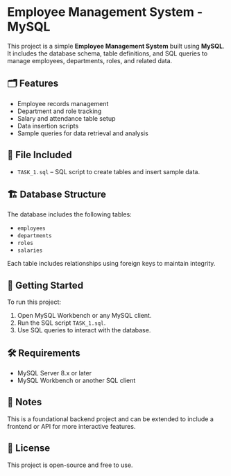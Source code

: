 # Employee Management System - MySQL

This project is a simple **Employee Management System** built using **MySQL**. It includes the database schema, table definitions, and SQL queries to manage employees, departments, roles, and related data.

## 🗂️ Features

- Employee records management  
- Department and role tracking  
- Salary and attendance table setup  
- Data insertion scripts  
- Sample queries for data retrieval and analysis  

## 📁 File Included

- `TASK_1.sql` – SQL script to create tables and insert sample data.

## 🏗️ Database Structure

The database includes the following tables:
- `employees`  
- `departments`  
- `roles`  
- `salaries`  


Each table includes relationships using foreign keys to maintain integrity.

## 🚀 Getting Started

To run this project:

1. Open MySQL Workbench or any MySQL client.
2. Run the SQL script `TASK_1.sql`.
3. Use SQL queries to interact with the database.

## 🛠️ Requirements

- MySQL Server 8.x or later
- MySQL Workbench or another SQL client

## 📌 Notes

This is a foundational backend project and can be extended to include a frontend or API for more interactive features.

## 📄 License

This project is open-source and free to use.

